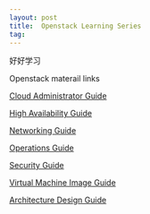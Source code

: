 ```yaml
---
layout: post
title:  Openstack Learning Series
tag: 
---
```

好好学习

Openstack materail links

<a href="http://docs.openstack.org/admin-guide-cloud/">Cloud Administrator Guide</a>

<a href="http://docs.openstack.org/high-availability-guide/content/">High Availability Guide</a>

<a href="http://docs.openstack.org/networking-guide/">Networking Guide</a>

<a href="http://docs.openstack.org/ops/">Operations Guide</a>

<a href="http://docs.openstack.org/security-guide/">Security Guide</a>

<a href="http://docs.openstack.org/image-guide/content/">Virtual Machine Image Guide</a>

<a href="http://docs.openstack.org/arch-design/content/">Architecture Design Guide</a>

